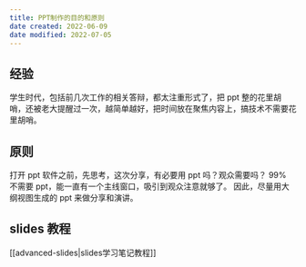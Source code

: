 ```yaml
---
title: PPT制作的目的和原则
date created: 2022-06-09
date modified: 2022-07-05
---
```


## 经验

学生时代，包括前几次工作的相关答辩，都太注重形式了，把 ppt 整的花里胡哨，还被老大提醒过一次，越简单越好，把时间放在聚焦内容上，搞技术不需要花里胡哨。

## 原则

打开 ppt 软件之前，先思考，这次分享，有必要用 ppt 吗？观众需要吗？
99% 不需要 ppt，能一直有一个主线窗口，吸引到观众注意就够了。
因此，尽量用大纲视图生成的 ppt 来做分享和演讲。

## slides 教程

[[advanced-slides|slides学习笔记教程]]
